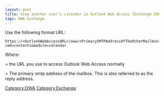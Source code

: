 ```yaml
---
layout: post 
title: View another user's calendar in Outlook Web Access (Exchange 2007 OWA)
tags: OWA Exchange
---
```


Use the following format URL:

    https://<OutlookWebAccessURL>/owa/<PrimarySMTPAddressOfTheOtherMailbox>/?cmd=contents&module=calendar

Where:

<OutlookWebAccessURL> = the URL you use to access Outlook Web Access
normally

<PrimarySMTPAddressOfTheOtherMailbox> = The primary smtp address of the
mailbox. This is also referred to as the reply address.

[Category:OWA](Category:OWA "wikilink")
[Category:Exchange](Category:Exchange "wikilink")
